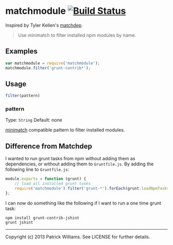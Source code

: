 # matchmodule [![Build Status](https://secure.travis-ci.org/pwmckenna/matchmodule.png?branch=master)](http://travis-ci.org/pwmckenna/matchmodule)

Inspired by Tyler Kellen's [matchdep](https://github.com/tkellen/node-matchdep).

> Use minimatch to filter installed npm modules by name.

## Examples

```js
var matchmodule = require('matchmodule');
matchmodule.filter('grunt-contrib*');
```

## Usage

```js
filter(pattern)
```

### pattern
Type: `String`
Default: none

[minimatch](/isaacs/minimatch) compatible pattern to filter installed modules.
## Difference from Matchdep

I wanted to run grunt tasks from npm without adding them as dependencies, or without adding them to `Gruntfile.js`. By adding the following line to `Gruntfile.js`:
```js
module.exports = function (grunt) {
    // load all installed grunt tasks
    require('matchmodule').filter('grunt-*').forEach(grunt.loadNpmTasks);
};
```
I can now do something like the following if I want to run a one time grunt task:
```
npm install grunt-contrib-jshint
grunt jshint
```

---
Copyright (c) 2013 Patrick Williams. See LICENSE for further details.
